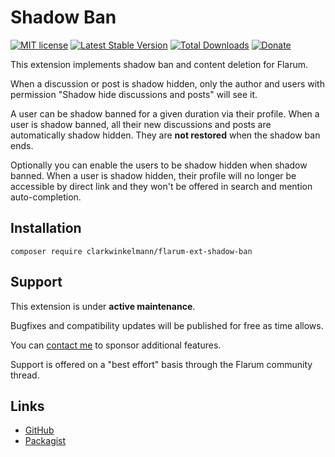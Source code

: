 # Shadow Ban

[![MIT license](https://img.shields.io/badge/license-MIT-blue.svg)](https://github.com/clarkwinkelmann/flarum-ext-shadow-ban/blob/master/LICENSE.md) [![Latest Stable Version](https://img.shields.io/packagist/v/clarkwinkelmann/flarum-ext-shadow-ban.svg)](https://packagist.org/packages/clarkwinkelmann/flarum-ext-shadow-ban) [![Total Downloads](https://img.shields.io/packagist/dt/clarkwinkelmann/flarum-ext-shadow-ban.svg)](https://packagist.org/packages/clarkwinkelmann/flarum-ext-shadow-ban) [![Donate](https://img.shields.io/badge/paypal-donate-yellow.svg)](https://www.paypal.me/clarkwinkelmann)

This extension implements shadow ban and content deletion for Flarum.

When a discussion or post is shadow hidden, only the author and users with permission "Shadow hide discussions and posts" will see it.

A user can be shadow banned for a given duration via their profile.
When a user is shadow banned, all their new discussions and posts are automatically shadow hidden.
They are **not restored** when the shadow ban ends.

Optionally you can enable the users to be shadow hidden when shadow banned.
When a user is shadow hidden, their profile will no longer be accessible by direct link and they won't be offered in search and mention auto-completion.

## Installation

    composer require clarkwinkelmann/flarum-ext-shadow-ban

## Support

This extension is under **active maintenance**.

Bugfixes and compatibility updates will be published for free as time allows.

You can [contact me](https://clarkwinkelmann.com/flarum) to sponsor additional features.

Support is offered on a "best effort" basis through the Flarum community thread.

## Links

- [GitHub](https://github.com/clarkwinkelmann/flarum-ext-shadow-ban)
- [Packagist](https://packagist.org/packages/clarkwinkelmann/flarum-ext-shadow-ban)
